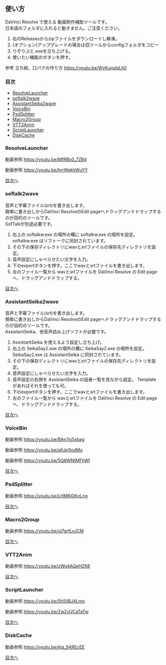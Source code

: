 ## 使い方
DaVinci Resolve で使える 動画制作補助ツールです。  
日本語のフォルダに入れると動きません。ご注意ください。
1. 右のReleasesからzipファイルをダウンロードし解凍。
2. (オプション)アップグレードの場合は旧ツールからconfigフォルダをコピー
3. りぞりぷと.exeを立ち上げる。
4. 使いたい機能のボタンを押す。

参考
立ち絵、口パクの作り方
https://youtu.be/WyKujodsLh0

### 目次
* [ResolveLauncher](#ResolveLauncher)
* [softalk2wave](#softalk2wave)
* [AssistantSeika2wave](#AssistantSeika2wave)
* [VoiceBin](#VoiceBin)
* [PsdSplitter](#PsdSplitter)
* [Macro2Group](#Macro2Group)
* [VTT2Anim](#VTT2Anim)
* [ScriptLauncher](#ScriptLauncher)
* [DiskCache](#DiskCache)

### ResolveLauncher
動画参照
https://youtu.be/MfRBx0_7ZB4

動画参照
https://youtu.be/hrrWekhWuYY

[目次へ](#目次)
### softalk2wave
音声と字幕ファイル(srt)を書き出します。  
簡単に書き出しからDaVinci ResolveのEdit pageへドラッグアンドドラップするのが目的のツールです。  
SofTalkが別途必要です。
1. 右上の softalkw.exe の場所の欄に softalkw.exe の場所を設定。 softalkw.exe はソフトークに同封されています。
2. その下の保存ディレクトリにwavとsrtファイルの保存先ディレクトリを設定。
3. 音声設定にしゃべらせたい文字を入力。
4. 下のexportボタンを押す。ここでwavとsrtファイルを書き出します。
5. 左のファイル一覧から wavとsrtファイルを DaVinci Resolve の Edit page へ、ドラッグアンドドラップする。

[目次へ](#目次)
### AssistantSeika2wave
音声と字幕ファイル(srt)を書き出します。  
簡単に書き出しからDaVinci ResolveのEdit pageへドラッグアンドドラップするのが目的のツールです。  
AssistantSeika、他音声読み上げソフトが必要です。
1. AssistantSeika を使えるよう設定し立ち上げ。
2. 右上の SeikaSay2.exe の場所の欄に SeikaSay2.exe の場所を設定。 SeikaSay2.exe は AssistantSeika に同封されています。
3. その下の保存ディレクトリにwavとsrtファイルの保存先ディレクトリを設定。
4. 音声設定にしゃべらせたい文字を入力。
5. 音声設定の右側を AssistantSeika の話者一覧を見ながら設定。 Template があればそれを使っても可。
6. 下のexportボタンを押す。ここでwavとsrtファイルを書き出します。
7. 左のファイル一覧から wavとsrtファイルを DaVinci Resolve の Edit page へ、ドラッグアンドドラップする。

[目次へ](#目次)
### VoiceBin
動画参照
https://youtu.be/BAn7sj5xbxg

動画参照
https://youtu.be/afiJp1lodMo

動画参照
https://youtu.be/5Q6WNtMFhWI

[目次へ](#目次)
### PsdSplitter
動画参照
https://youtu.be/LHM6jDKnLng

[目次へ](#目次)
### Macro2Group
動画参照
https://youtu.be/ul7grfLvJCM

[目次へ](#目次)
### VTT2Anim
動画参照
https://youtu.be/zWq4AQeHZ68

[目次へ](#目次)
### ScriptLauncher
動画参照
https://youtu.be/5h5jIBJ4Lmo

動画参照
https://youtu.be/ZwZyUCaTaTw

[目次へ](#目次)
### DiskCache
動画参照
https://youtu.be/kta_94REcEE

[目次へ](#目次)
